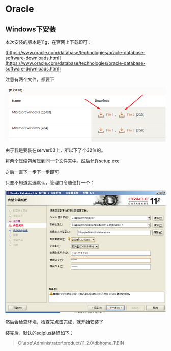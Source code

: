 # Oracle

## Windows下安装 ##

本次安装的版本是11g，在官网上下载即可：

[https://www.oracle.com/database/technologies/oracle-database-software-downloads.html](https://www.oracle.com/database/technologies/oracle-database-software-downloads.html)

注意有两个文件，都要下

![](./Oracle/1.png)

由于我是要装在server03上，所以下了个32位的。

将两个压缩包解压到同一个文件夹中。然后允许setup.exe

之后一直下一步下一步即可


只要不知道就选默认，管理口令随便打一个：

![](./Oracle/2.png)

然后会检查环境，检查完点击完成，就开始安装了

装完后，默认的sqlplus路径如下：

>C:\app\Administrator\product\11.2.0\dbhome_1\BIN